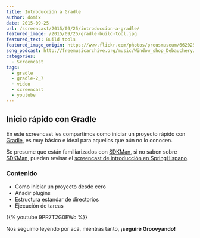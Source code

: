 ```yaml
---
title: Introducción a Gradle
author: domix
date: 2015-09-25
url: /screencast/2015/09/25/introduccion-a-gradle/
featured_image: /2015/09/25/gradle-build-tool.jpg
featured_text: Build tools
featured_image_origin: https://www.flickr.com/photos/preusmuseum/6620250731/
song_podcast: http://freemusicarchive.org/music/Window_shop_Debauchery/2015021275957958/groovy_15
categories:
  - Screencast
tags:
  - gradle
  - gradle-2_7
  - video
  - screencast
  - youtube
---
```


## Inicio rápido con Gradle

En este screencast les compartimos como iniciar un proyecto rápido con [Gradle][1], es muy básico e ideal para aquellos que aún no lo conocen.

Se presume que están familiarizados con [SDKMan][2], si no saben sobre [SDKMan][2], pueden revisar el [screencast de introducción en SpringHispano][3].

### Contenido

* Como iniciar un proyecto desde cero
* Añadir plugins
* Estructura estandar de directorios
* Ejecución de tareas

{{% youtube 9PR7T2G0EWc %}}

Nos seguimo leyendo por acá, mientras tanto, __¡seguiré Groovyando!__

[1]: http://gradle.org
[2]: http://sdkman.io
[3]: http://goo.gl/oqQ5eM